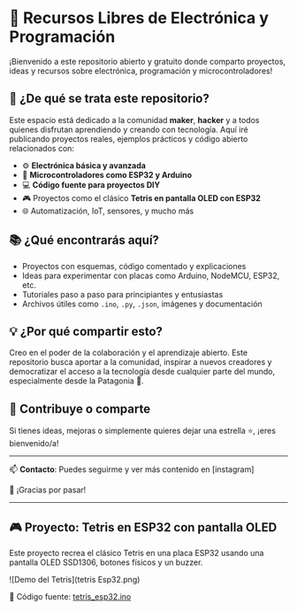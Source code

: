 # 🔌 Recursos Libres de Electrónica y Programación

¡Bienvenido a este repositorio abierto y gratuito donde comparto proyectos, ideas y recursos sobre electrónica, programación y microcontroladores!

## 🚀 ¿De qué se trata este repositorio?

Este espacio está dedicado a la comunidad **maker**, **hacker** y a todos quienes disfrutan aprendiendo y creando con tecnología. Aquí iré publicando proyectos reales, ejemplos prácticos y código abierto relacionados con:

- ⚙️ **Electrónica básica y avanzada**
- 🧠 **Microcontroladores como ESP32 y Arduino**
- 💻 **Código fuente para proyectos DIY**
- 🎮 Proyectos como el clásico **Tetris en pantalla OLED con ESP32**
- 🌐 Automatización, IoT, sensores, y mucho más

## 📚 ¿Qué encontrarás aquí?

- Proyectos con esquemas, código comentado y explicaciones
- Ideas para experimentar con placas como Arduino, NodeMCU, ESP32, etc.
- Tutoriales paso a paso para principiantes y entusiastas
- Archivos útiles como `.ino`, `.py`, `.json`, imágenes y documentación

## 💡 ¿Por qué compartir esto?

Creo en el poder de la colaboración y el aprendizaje abierto. Este repositorio busca aportar a la comunidad, inspirar a nuevos creadores y democratizar el acceso a la tecnología desde cualquier parte del mundo, especialmente desde la Patagonia 🌄.

## 🤝 Contribuye o comparte

Si tienes ideas, mejoras o simplemente quieres dejar una estrella ⭐️, ¡eres bienvenido/a!

---

📫 **Contacto**: Puedes seguirme y ver más contenido en [instagram]

🔧 ¡Gracias por pasar!
________________________________________________________________________
## 🎮 Proyecto: Tetris en ESP32 con pantalla OLED

Este proyecto recrea el clásico Tetris en una placa ESP32 usando una pantalla OLED SSD1306, botones físicos y un buzzer.

![Demo del Tetris](tetris Esp32.png)

🔗 Código fuente: [tetris_esp32.ino](TETRIS_ESP32-DevModule.ino)
